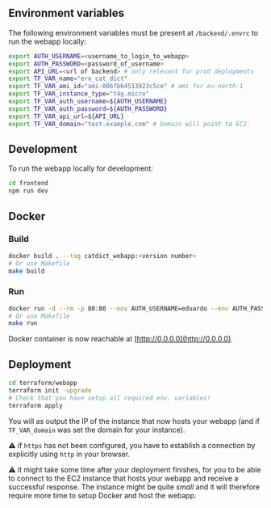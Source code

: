 ## Environment variables

The following environment variables must be present at `/backend/.envrc` to run the webapp locally:

```bash
export AUTH_USERNAME=<username_to_login_to_webapp>
export AUTH_PASSWORD=<password_of_username>
export API_URL=<url of backend> # only relevant for prod deployments
export TF_VAR_name="ero_cat_dict"
export TF_VAR_ami_id="ami-006fb64513923c5ce" # ami for eu-north-1
export TF_VAR_instance_type="t4g.micro"
export TF_VAR_auth_username=${AUTH_USERNAME}
export TF_VAR_auth_password=${AUTH_PASSWORD}
export TF_VAR_api_url=${API_URL}
export TF_VAR_domain="test.example.com" # Domain will point to EC2.
```

## Development

To run the webapp locally for development:

```bash
cd frontend
npm run dev
```

## Docker

### Build

```bash
docker build . --tag catdict_webapp:<version number>
# Or use Makefile
make build
```

### Run

```bash
docker run -d --rm -p 80:80 --env AUTH_USERNAME=eduardo --env AUTH_PASSWORD=<password> --env API_URL="http://0.0.0.0" catdict_webapp
# Or use Makefile
make run
```

Docker container is now reachable at [http://0.0.0.0](http://0.0.0.0).

## Deployment

```bash
cd terraform/webapp
terraform init -upgrade
# Check that you have setup all required env. variables!
terraform apply
```

You will as output the IP of the instance that now hosts your webapp (and if `TF_VAR_domain` was set the domain for your instance).

⚠️ if `https` has not been configured, you have to establish a connection by explicitly using `http` in your browser.

⚠️ it might take some time after your deployment finishes, for you to be able to connect to the EC2 instance that hosts your webapp and receive a successful response. The instance might be quite _small_ and it will therefore require more time to setup Docker and host the webapp.
